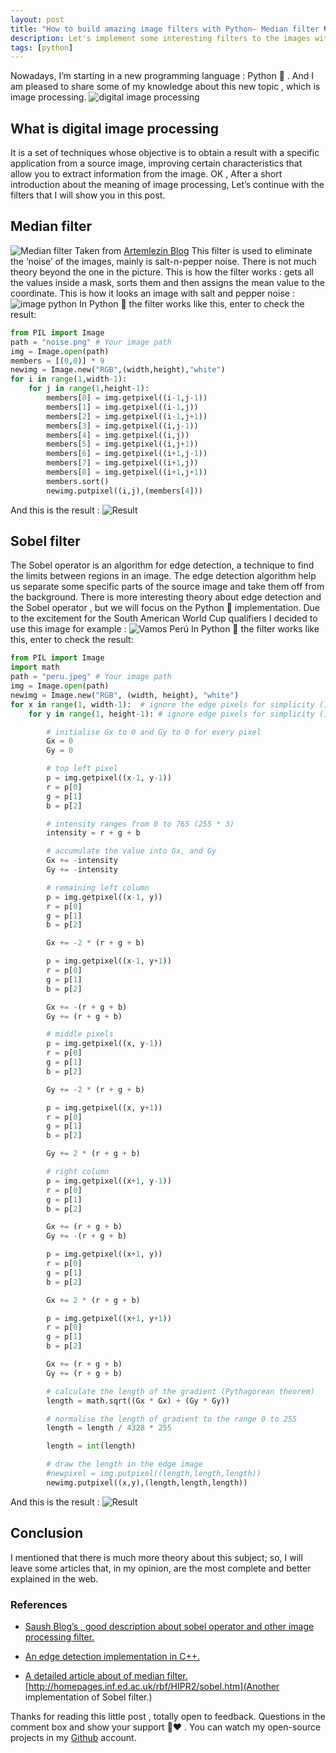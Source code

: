 ```yaml
---
layout: post
title: "How to build amazing image filters with Python— Median filter 📷 , Sobel filter ⚫️ ⚪️"
description: Let's implement some interesting filters to the images with Python
tags: [python]
---
```


Nowadays, I’m starting in a new programming language : Python 🐍 . And I am pleased to share some of my knowledge about this new topic , which is image processing.
![digital image processing](https://cdn-images-1.medium.com/max/2000/1*6N1clEI8EInQ5I8MWaOUSQ.png)

## What is digital image processing

It is a set of techniques whose objective is to obtain a result with a specific application from a source image, improving certain characteristics that allow you to extract information from the image.
OK , After a short introduction about the meaning of image processing, Let’s continue with the filters that I will show you in this post.

## Median filter

![Median filter](https://cdn-images-1.medium.com/max/800/1*VyzJxDrLrC-OqkV5LHhjQQ.gif)
Taken from [Artemlezin Blog](http://artemhlezin.com/2016/09/04/median.html)
This filter is used to eliminate the ‘noise’ of the images, mainly is salt-n-pepper noise.
There is not much theory beyond the one in the picture. This is how the filter works : gets all the values inside a mask, sorts them and then assigns the mean value to the coordinate.
This is how it looks an image with salt and pepper noise :
![image python](https://cdn-images-1.medium.com/max/800/1*UmRXiE--hLWK1g0MYeLBXQ.png)
In Python 🐍 the filter works like this, enter to check the result:

```python
from PIL import Image
path = "noise.png" # Your image path
img = Image.open(path)
members = [(0,0)] * 9
newimg = Image.new("RGB",(width,height),"white")
for i in range(1,width-1):
    for j in range(1,height-1):
        members[0] = img.getpixel((i-1,j-1))
        members[1] = img.getpixel((i-1,j))
        members[2] = img.getpixel((i-1,j+1))
        members[3] = img.getpixel((i,j-1))
        members[4] = img.getpixel((i,j))
        members[5] = img.getpixel((i,j+1))
        members[6] = img.getpixel((i+1,j-1))
        members[7] = img.getpixel((i+1,j))
        members[8] = img.getpixel((i+1,j+1))
        members.sort()
        newimg.putpixel((i,j),(members[4]))
```

And this is the result :
![Result](https://cdn-images-1.medium.com/max/800/1*ZPis4b0GS0debu46lvDFAw.png)

## Sobel filter

The Sobel operator is an algorithm for edge detection, a technique to find the limits between regions in an image. The edge detection algorithm help us separate some specific parts of the source image and take them off from the background. There is more interesting theory about edge detection and the Sobel operator , but we will focus on the Python 🐍 implementation.
Due to the excitement for the South American World Cup qualifiers I decided to use this image for example :
![Vamos Perú](https://cdn-images-1.medium.com/max/800/1*9jwN3-6_N6aoTUgmdTlqyA.jpeg)
In Python 🐍 the filter works like this, enter to check the result:

```python
from PIL import Image
import math
path = "peru.jpeg" # Your image path
img = Image.open(path)
newimg = Image.new("RGB", (width, height), "white")
for x in range(1, width-1):  # ignore the edge pixels for simplicity (1 to width-1)
    for y in range(1, height-1): # ignore edge pixels for simplicity (1 to height-1)

        # initialise Gx to 0 and Gy to 0 for every pixel
        Gx = 0
        Gy = 0

        # top left pixel
        p = img.getpixel((x-1, y-1))
        r = p[0]
        g = p[1]
        b = p[2]

        # intensity ranges from 0 to 765 (255 * 3)
        intensity = r + g + b

        # accumulate the value into Gx, and Gy
        Gx += -intensity
        Gy += -intensity

        # remaining left column
        p = img.getpixel((x-1, y))
        r = p[0]
        g = p[1]
        b = p[2]

        Gx += -2 * (r + g + b)

        p = img.getpixel((x-1, y+1))
        r = p[0]
        g = p[1]
        b = p[2]

        Gx += -(r + g + b)
        Gy += (r + g + b)

        # middle pixels
        p = img.getpixel((x, y-1))
        r = p[0]
        g = p[1]
        b = p[2]

        Gy += -2 * (r + g + b)

        p = img.getpixel((x, y+1))
        r = p[0]
        g = p[1]
        b = p[2]

        Gy += 2 * (r + g + b)

        # right column
        p = img.getpixel((x+1, y-1))
        r = p[0]
        g = p[1]
        b = p[2]

        Gx += (r + g + b)
        Gy += -(r + g + b)

        p = img.getpixel((x+1, y))
        r = p[0]
        g = p[1]
        b = p[2]

        Gx += 2 * (r + g + b)

        p = img.getpixel((x+1, y+1))
        r = p[0]
        g = p[1]
        b = p[2]

        Gx += (r + g + b)
        Gy += (r + g + b)

        # calculate the length of the gradient (Pythagorean theorem)
        length = math.sqrt((Gx * Gx) + (Gy * Gy))

        # normalise the length of gradient to the range 0 to 255
        length = length / 4328 * 255

        length = int(length)

        # draw the length in the edge image
        #newpixel = img.putpixel((length,length,length))
        newimg.putpixel((x,y),(length,length,length))
```

And this is the result :
![Result](https://cdn-images-1.medium.com/max/800/1*gzEy2Q6xKX6-OTmK8pdF7w.png)

## Conclusion

I mentioned that there is much more theory about this subject; so, I will leave some articles that, in my opinion, are the most complete and better explained in the web.

### References

- [Saush Blog’s , good description about sobel operator and other image processing filter.](https://blog.saush.com)

- [An edge detection implementation in C++.](https://stackoverflow.com/questions/40445415/sobel-edge-detection-implementation)

- [A detailed article about of median filter.](http://fourier.eng.hmc.edu/e161/lectures/smooth_sharpen/node2.htm)
  [http://homepages.inf.ed.ac.uk/rbf/HIPR2/sobel.htm](Another implementation of Sobel filter.)

Thanks for reading this little post , totally open to feedback. Questions in the comment box and show your support 👏❤️ .
You can watch my open-source projects in my [Github](https://github.com/enzoftware) account.
